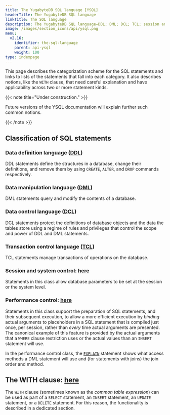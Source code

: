 ```yaml
---
title: The YugabyteDB SQL language [YSQL]
headerTitle: The YugabyteDB SQL language
linkTitle: The SQL language
description: The YugabyteDB SQL language—DDL; DML; DCL; TCL; session and system control; performance control
image: /images/section_icons/api/ysql.png
menu:
  v2.16:
    identifier: the-sql-language
    parent: api-ysql
    weight: 100
type: indexpage
---
```

This page describes the categorization scheme for the SQL statements and links to lists of the statements that fall into each category. It also describes notions, like the `WITH` clause, that need careful explanation and have applicability across two or more statement kinds.

{{< note title="Under construction." >}}

Future versions of the YSQL documentation will explain further such common notions.

{{< /note >}}

## Classification of SQL statements

### Data definition language ([DDL](./statements/#data-definition-language-ddl))

DDL statements define the structures in a database, change their definitions, and remove them by using `CREATE`, `ALTER`, and `DROP` commands respectively.

### Data manipulation language ([DML](./statements/#data-manipulation-language-dml))

DML statements query and modify the contents of a database.

### Data control language ([DCL](./statements/#data-control-language-dcl))

DCL statements protect the definitions of database objects and the data the tables store using a regime of rules and privileges that control the scope and power of DDL and DML statements.

### Transaction control language ([TCL](./statements/#transaction-control-language-tcl))

TCL statements manage transactions of operations on the database.

### Session and system control: [here](./statements/#session-and-system-control)

Statements in this class allow database parameters to be set at the session or the system level.

### Performance control: [here](./statements/#performance-control)

Statements in this class support the preparation of SQL statements, and their subsequent execution, to allow a more efficient execution by _binding_ actual arguments to placeholders in a SQL statement that is compiled just once, per session, rather than _every_ time actual arguments are presented. The canonical example of this feature is provided by the actual arguments that a `WHERE` clause restriction uses or the actual values than an `INSERT` statement will use.

In the performance control class, the [`EXPLAIN`](./statements/perf_explain/) statement shows what access methods a DML statement will use and (for statements with joins) the join order and method.

## The WITH clause: [here](./with-clause/)

The `WITH` clause (sometimes known as the _common table expression_) can be used as part of a `SELECT` statement, an `INSERT` statement, an `UPDATE` statement, or a `DELETE` statement. For this reason, the functionality is described in a dedicated section.
